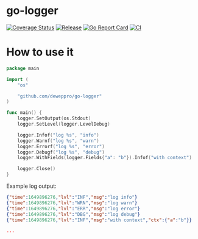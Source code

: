 # go-logger

[![Coverage Status](https://coveralls.io/repos/github/deweppro/go-logger/badge.svg?branch=main)](https://coveralls.io/github/deweppro/go-logger?branch=main)
[![Release](https://img.shields.io/github/release/deweppro/go-logger.svg?style=flat-square)](https://github.com/deweppro/go-logger/releases/latest)
[![Go Report Card](https://goreportcard.com/badge/github.com/deweppro/go-logger)](https://goreportcard.com/report/github.com/deweppro/go-logger)
[![CI](https://github.com/deweppro/go-logger/actions/workflows/ci.yml/badge.svg)](https://github.com/deweppro/go-logger/actions/workflows/ci.yml)


# How to use it

```go
package main

import (
	"os"

	"github.com/deweppro/go-logger"
)

func main() {
	logger.SetOutput(os.Stdout)
	logger.SetLevel(logger.LevelDebug)

	logger.Infof("log %s", "info")
	logger.Warnf("log %s", "warn")
	logger.Errorf("log %s", "error")
	logger.Debugf("log %s", "debug")
	logger.WithFields(logger.Fields{"a": "b"}).Infof("with context")

	logger.Close()
}
```

Example log output:
```json
{"time":1649896276,"lvl":"INF","msg":"log info"}
{"time":1649896276,"lvl":"WRN","msg":"log warn"}
{"time":1649896276,"lvl":"ERR","msg":"log error"}
{"time":1649896276,"lvl":"DBG","msg":"log debug"}
{"time":1649896276,"lvl":"INF","msg":"with context","ctx":{"a":"b"}}

...
```